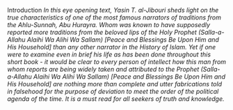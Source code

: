 


Introduction
*In this eye opening text, Yasin T. al-Jibouri sheds light on the true
characteristics of one of the most famous narrators of traditions from
the Ahlu-Sunnah, Abu Hurayra. Whom was known to have supposedly reported
more traditions from the beloved lips of the Holy Prophet
(Salla-a-Allahu Alaihi Wa Alihi Wa Sallam) [Peace and Blessings Be Upon
Him and His Household] than any other narrator in the History of Islam.
Yet if one were to examine even in brief his life as has been done
throughout this short book - it would be clear to every person of
intellect how this man from whom reports are being widely taken and
attributed to the Prophet (Salla-a-Allahu Alaihi Wa Alihi Wa Sallam)
[Peace and Blessings Be Upon Him and His Household] are nothing more
than complete and utter fabrications told in falsehood for the purpose
of deviation to meet the order of the political agenda of the time. It
is a must read for all seekers of truth and knowledge.*


